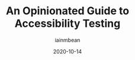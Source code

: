 ---
author: iainmbean
date: 2020-10-14
layout: post.njk
tags:
  - article
  - accessibility
  - testing
target_url: https://iainbean.com/posts/2020/an-opinionated-guide-to-accessibility-testing/
title: An Opinionated Guide to Accessibility Testing
---